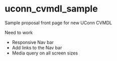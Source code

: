 # uconn_cvmdl_sample
Sample proposal front page for new UConn CVMDL

Need to work
- Responsive Nav bar
- Add links to the Nav bar
- Media query on all screen sizes
